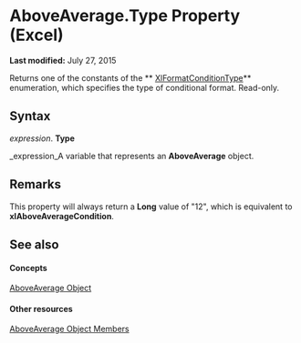 
# AboveAverage.Type Property (Excel)

 **Last modified:** July 27, 2015

Returns one of the constants of the  ** [XlFormatConditionType](ae97c695-f56a-c9ee-91b0-dac413c93428.md)** enumeration, which specifies the type of conditional format. Read-only.

## Syntax

 _expression_. **Type**

 _expression_A variable that represents an  **AboveAverage** object.


## Remarks

This property will always return a  **Long** value of "12", which is equivalent to **xlAboveAverageCondition**.


## See also


#### Concepts


 [AboveAverage Object](dd4ea82f-7986-5d6f-2b0e-fe0ca38226e2.md)
#### Other resources


 [AboveAverage Object Members](85828a41-ce2a-4979-8918-3adaed2f5661.md)
